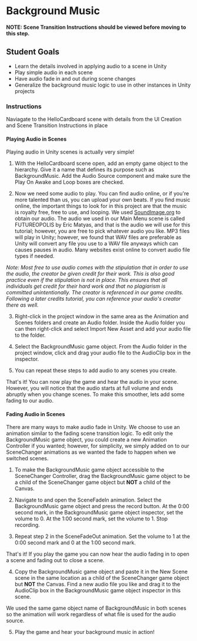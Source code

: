 # Background Music
<b>NOTE: Scene Transition Instructions should be viewed before moving to this step. </b>

## Student Goals ##
- Learn the details involved in applying audio to a scene in Unity
- Play simple audio in each scene
- Have audio fade in and out during scene changes
- Generalize the background music logic to use in other instances in Unity projects

### Instructions ###
Naviagate to the HelloCardboard scene with details from the UI Creation and Scene Transition Instructions in place
#### Playing Audio in Scenes ####
Playing audio in Unity scenes is actually very simple!
1. With the HelloCardboard scene open, add an empty game object to the hierarchy. Give it a name that defines its purpose such as BackgroundMusic. Add the Audio Source component and make sure the Play On Awake and Loop boxes are checked.

2. Now we need some audio to play. You can find audio online, or if you're more talented than us, you can upload your own beats. If you find music online, the important things to look for in this project are that the music is royalty free, free to use, and looping. We used [SoundImage.org](https://soundimage.org/looping-music/) to obtain our audio. The audio we used in our Main Menu scene is called FUTUREOPOLIS by Eric Matyas, and that is the audio we will use for this tutorial; however, you are free to pick whatever audio you like. MP3 files will play in Unity; however, we found that WAV files are preferable as Unity will convert any file you use to a WAV file anyways which can causes pauses in audio. Many websites exist online to convert audio file types if needed.

<i>Note: Most free to use audio comes with the stipulation that in order to use the audio, the creator be given credit for their work. This is also good practice even if the stipulation is not in place. This ensures that all individuals get credit for their hard work and that no plagiarism is committed unintentionally. The creator is referenced in our game credits. Following a later credits tutorial, you can reference your audio's creator there as well.</i> 

3. Right-click in the project window in the same area as the Animation and Scenes folders and create an Audio folder. Inside the Audio folder you can then right-click and select Import New Asset and add your audio file to the folder.

4. Select the BackgroundMusic game object. From the Audio folder in the project window, click and drag your audio file to the AudioClip box in the inspector.

5. You can repeat these steps to add audio to any scenes you create.

That's it! You can now play the game and hear the audio in your scene. However, you will notice that the audio starts at full volume and ends abruptly when you change scenes. To make this smoother, lets add some fading to our audio.

#### Fading Audio in Scenes ####
There are many ways to make audio fade in Unity. We choose to use an animation similar to the fading scene transition logic. To edit only the BackgroundMusic game object, you could create a new Animation Controller if you wanted; however, for simplicity, we simply added on to our SceneChanger animations as we wanted the fade to happen when we switched scenes.

1. To make the BackgroundMusic game object accessible to the SceneChanger Controller, drag the BackgroundMusic game object to be a child of the SceneChanger game object but <b>NOT</b> a child of the Canvas. 

2. Navigate to and open the SceneFadeIn animation. Select the BackgroundMusic game object and press the record button. At the 0:00 second mark, in the BackgroundMusic game object inspector, set the volume to 0. At the 1:00 second mark, set the volume to 1. Stop recording.

3. Repeat step 2 in the SceneFadeOut animation. Set the volume to 1 at the 0:00 second mark and 0 at the 1:00 second mark.

That's it! If you play the game you can now hear the audio fading in to open a scene and fading out to close a scene.

4. Copy the BackgroundMusic game object and paste it in the New Scene scene in the same location as a child of the SceneChanger game object but <b>NOT</b> the Canvas. Find a new audio file you like and drag it to the AudioClip box in the BackgroundMusic game object inspector in this scene. 

We used the same game object name of BackgroundMusic in both scenes so the animation will work regardless of what file is used for the audio source.

5. Play the game and hear your background music in action!
